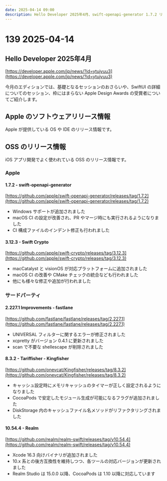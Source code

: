 ```yaml
---
date: 2025-04-14 09:00
description: Hello Developer 2025年4月、swift-openapi-generator 1.7.2 リリース、Kingfisher 8.3.2 リリース、Realm 10.54.4 リリース、ほか
---
```

# 139 2025-04-14

## Hello Developer 2025年4月

[https://developer.apple.com/jp/news/?id=ytujvuu3](https://developer.apple.com/jp/news/?id=ytujvuu3)

今月のエディションでは、基礎となるセッションのおさらいや、SwiftUI の詳細についてのセッション、枠にはまらない Apple Design Awards の受賞者についてご紹介します。

## Apple のソフトウェアリリース情報

Apple が提供している OS や IDE のリリース情報です。

## OSS のリリース情報

iOS アプリ開発でよく使われている OSS のリリース情報です。

### Apple

#### 1.7.2 - swift-openapi-generator

[https://github.com/apple/swift-openapi-generator/releases/tag/1.7.2](https://github.com/apple/swift-openapi-generator/releases/tag/1.7.2)

- Windows サポートが追加されました
- macOS CI の設定が改善され、PR やマージ時にも実行されるようになりました
- CI 構成ファイルのインデント修正も行われました

#### 3.12.3 - Swift Crypto

[https://github.com/apple/swift-crypto/releases/tag/3.12.3](https://github.com/apple/swift-crypto/releases/tag/3.12.3)

- macCatalyst と visionOS が対応プラットフォームに追加されました
- macOS CI の改善や CMake チェックの統合なども行われました
- 他にも様々な修正や追加が行われました

### サードパーティ

#### 2.227.1 Improvements - fastlane

[https://github.com/fastlane/fastlane/releases/tag/2.227.1](https://github.com/fastlane/fastlane/releases/tag/2.227.1)

- UNIVERSAL フィルターに関するエラーが修正されました
- xcpretty がバージョン 0.4.1 に更新されました
- scan で不要な shellescape が削除されました

#### 8.3.2 - Tariffisher - Kingfisher

[https://github.com/onevcat/Kingfisher/releases/tag/8.3.2](https://github.com/onevcat/Kingfisher/releases/tag/8.3.2)

- キャッシュ設定時にメモリキャッシュのタイマーが正しく設定されるようになりました
- CocoaPods で安定したモジュール生成が可能になるフラグが追加されました
- DiskStorage 内のキャッシュファイル名メソッドがリファクタリングされました

#### 10.54.4 - Realm

[https://github.com/realm/realm-swift/releases/tag/v10.54.4](https://github.com/realm/realm-swift/releases/tag/v10.54.4)

- Xcode 16.3 向けバイナリが追加されました
- 10.x 系との後方互換性を維持しつつ、各ツールの対応バージョンが更新されました
- Realm Studio は 15.0.0 以降、CocoaPods は 1.10 以降に対応しています
